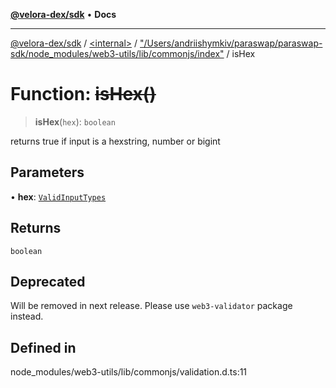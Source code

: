 [**@velora-dex/sdk**](../../../../README.md) • **Docs**

***

[@velora-dex/sdk](../../../../globals.md) / [\<internal\>](../../../README.md) / ["/Users/andriishymkiv/paraswap/paraswap-sdk/node\_modules/web3-utils/lib/commonjs/index"](../README.md) / isHex

# Function: ~~isHex()~~

> **isHex**(`hex`): `boolean`

returns true if input is a hexstring, number or bigint

## Parameters

• **hex**: [`ValidInputTypes`](../../../type-aliases/ValidInputTypes.md)

## Returns

`boolean`

## Deprecated

Will be removed in next release. Please use `web3-validator` package instead.

## Defined in

node\_modules/web3-utils/lib/commonjs/validation.d.ts:11
